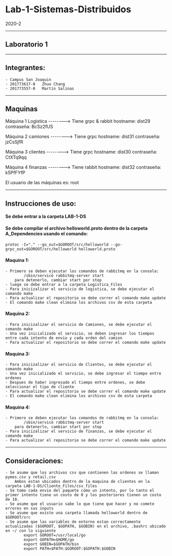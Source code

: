 # Lab-1-Sistemas-Distribuidos
2020-2
______________

## Laboratorio 1
______________


## Integrantes:
    - Campus San Joaquin
    - 201773617-8   Zhuo Chang
    - 201773557-0   Martín Salinas
______________


## Maquinas 
Máquina 1   Logistica --------> Tiene grpc & rabbit
hostname:   dist29
contraseña: BcSz2fUS

Máquina 2   camiones  --------> Tiene grpc
hostname:   dist31
contraseña: jzCsSjfR

Máquina 3   clientes  --------> Tiene grpc
hostname:   dist30
contraseña: CtXTq9qq

Máquina 4   finanzas  --------> Tiene rabbit
hostname:   dist32
contraseña: k5PfFYfP

El usuario de las máquinas es: root
______________


## Instrucciones de uso:

#### Se debe entrar a la carpeta LAB-1-DS
#### Se debe compilar el archivo helloworld.proto dentro de la carpeta A_Dependencies usando el comando:
    protoc -I="." --go_out=$GOROOT/src/helloworld --go-grpc_out=$GOROOT/src/helloworld helloworld.proto

#### Maquina 1:
    - Primero se deben ejecutar los comandos de rabbitmq en la consola: 
            /sbin/service rabbitmq-server start
        para detenerlo, cambiar start por stop
    - luego se debe entrar a la carpeta Logistica_Files
    - Para inicizalizar el servicio de logistica, se debe ejecutar el comando make
    - Para actualizar el repositorio se debe correr el comando make update
    - El comando make clean elimina los archivos csv de esta carpeta

#### Maquina 2:
    - Para inicizalizar el servicio de Camiones, se debe ejecutar el comando make
    - Una vez inicializado el servicio, se deben ingresar los tiempos entre cada intento de envio y cada orden del camion
    - Para actualizar el repositorio se debe correr el comando make update

#### Maquina 3:
    - Para inicizalizar el servicio de Clientes, se debe ejecutar el comando make
    - Una vez inicializado el servicio, se debe ingresar el tiempo entre ordenes
    - Despues de haber ingresado el tiempo entre ordenes, se debe seleccionar el tipo de cliente
    - Para actualizar el repositorio se debe correr el comando make update
    - El comando make clean elimina los archivos csv de esta carpeta

#### Maquina 4:
    - Primero se deben ejecutar los comandos de rabbitmq en la consola: 
            /sbin/service rabbitmq-server start
        para detenerlo, cambiar start por stop
    - Para inicizalizar el servicio de finanzas, se debe ejecutar el comando make
    - Para actualizar el repositorio se debe correr el comando make update
______________


## Consideraciones:
    - Se asume que los archivos csv que contienen las ordenes se llaman pymes.csv y retail.csv
        Ambos estan ubicados dentro de la maquina de clientes en la carpeta LAB-1-DS/Cliente_Files/csv_files
    - Se tomo cada envio del paquete como un intento, por lo tanto el primer intento tiene un costo de 0 y los posteriores tienen un costo de 10.
    - Se asume que el usuario sabe lo que tiene que hacer y no comete errores en sus inputs
    - Se asume que existe una carpeta llamada helloworld dentro de $GOROOT/src
    - Se asume que las variables de entorno estan correctamente actualizadas ($GOROOT, $GOPATH, $GOBIN) en el archivo, .bashrc ubicado en ~/ con lo siguiente
            export GOROOT=/usr/local/go
            export GOPATH=$HOME/go
            export GOBIN=$GOPATH/bin
            export PATH=$PATH:$GOROOT:$GOPATH:$GOBIN
